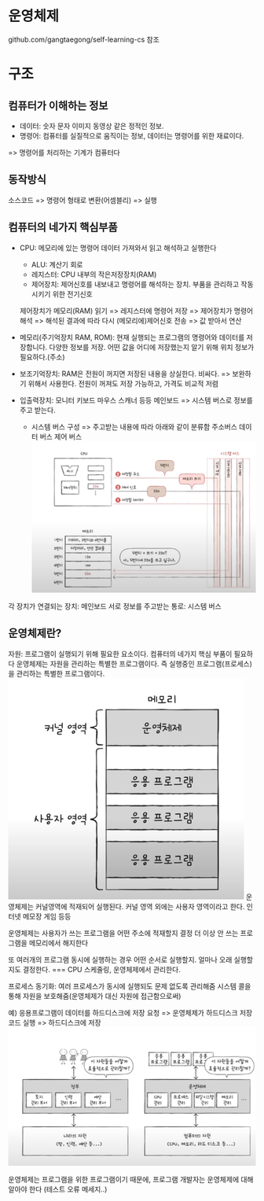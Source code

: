 # 운영체제

github.com/gangtaegong/self-learning-cs 참조

# 구조

## 컴퓨터가 이해하는 정보

- 데이터: 숫자 문자 이미지 동영상 같은 정적인 정보.
- 명령어: 컴퓨터를 실질적으로 움직이는 정보, 데이터는 명령어를 위한 재료이다.

=> 명령어를 처리하는 기계가 컴퓨터다

## 동작방식

소스코드 => 명령어 형태로 변환(어셈블리) => 실행

## 컴퓨터의 네가지 핵심부품

- CPU:
  메모리에 있는 명령어 데이터 가져와서 읽고 해석하고 실행한다

  - ALU: 계산기 회로
  - 레지스터: CPU 내부의 작은저장장치(RAM)
  - 제어장치: 제어신호를 내보내고 명령어를 해석하는 장치. 부품을 관리하고 작동시키기 위한 전기신호

  제어장치가 메모리(RAM) 읽기 => 레지스터에 명령어 저장 => 제어장치가 명령어 해석
  => 해석된 결과에 따라 다시 (메모리에)제어신호 전송 => 값 받아서 연산

- 메모리(주기억장치 RAM, ROM):
  현재 실행되는 프로그램의 명령어와 데이터를 저장합니다.
  다양한 정보를 저장. 어떤 값을 어디에 저장했는지 알기 위해 위치 정보가 필요하다.(주소)

- 보조기억장치:
  RAM은 전원이 꺼지면 저장된 내용을 상실한다. 비싸다.
  => 보완하기 위해서 사용한다. 전원이 꺼져도 저장 가능하고, 가격도 비교적 저렴

- 입출력장치:
  모니터 키보드 마우스 스캐너 등등
  메인보드 => 시스템 버스로 정보를 주고 받는다.
  - 시스템 버스 구성 => 주고받는 내용에 따라 아래와 같이 분류함
    주소버스
    데이터 버스
    제어 버스
    ![Alt text](image.png)

각 장치가 연결되는 장치: 메인보드
서로 정보를 주고받는 통로: 시스템 버스

## 운영체제란?

자원: 프로그램이 실행되기 위해 필요한 요소이다.
컴퓨터의 네가지 핵심 부품이 필요하다
운영체제는 자원을 관리하는 특별한 프로그램이다.
즉 실행중인 프로그램(프로세스)을 관리하는 특별한 프로그램이다.
![Alt text](image-1.png)
운영체제는 커널영역에 적재되어 실행된다.
커널 영역 외에는 사용자 영역이라고 한다. 인터넷 메모장 게임 등등

운영체제는 사용자가 쓰는 프로그램을 어떤 주소에 적재할지 결정
더 이상 안 쓰는 프로그램을 메모리에서 해지한다

또 여러개의 프로그램 동시에 실행하는 경우 어떤 순서로 실행할지. 얼마나 오래 실행할지도 결정한다. === CPU 스케줄링, 운영체제에서 관리한다.

프로세스 동기화:
여러 프로세스가 동시에 실행되도 문제 없도록 관리해줌
시스템 콜을 통해 자원을 보호해줌(운영체제가 대신 자원에 접근함으로써)

예) 응용프로그램이 데이터를 하드디스크에 저장 요청
=> 운영체제가 하드디스크 저장 코드 실행 => 하드디스크에 저장
![Alt text](image-2.png)

운영체제는 프로그램을 위한 프로그램이기 때문에, 프로그램 개발자는 운영체제에 대해 알아야 한다
(테스트 오류 메세지..)
